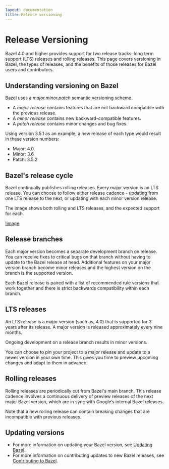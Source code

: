```yaml
---
layout: documentation
title: Release versioning
---
```


# Release Versioning

Bazel 4.0 and higher provides support for two release tracks: long term support
(LTS) releases and rolling releases. This page covers versioning in Bazel, the
types of releases, and the benefits of those releases for Bazel users and
contributors.

## Understanding versioning on Bazel

Bazel uses a _major.minor.patch_ semantic versioning scheme.

* A _major release_ contains features that are not backward compatible with the
  previous release.
* A _minor release_ contains new backward-compatible features.
* A _patch release_ contains minor changes and bug fixes.

Using version 3.5.1 as an example, a new release of each type would result in
these version numbers:

* Major: 4.0
* Minor: 3.6
* Patch: 3.5.2

## Bazel's release cycle

Bazel continually publishes rolling releases. Every major version is an LTS
release. You can choose to follow either release cadence - updating from one
LTS release to the next, or updating with each minor version release.

The image shows both rolling and LTS releases, and the expected support for
each.

[!image](images/roadmap.png)

## Release branches

Each major version becomes a separate development branch on release. You can
receive fixes to critical bugs on that branch without having to update to the
Bazel release at head. Additional features on your major version branch become
minor releases and the highest version on the branch is the supported version.

Each Bazel release is paired with a list of recommended rule versions that work
together and there is strict backwards compatibility within each branch.

## LTS releases

An LTS release is a major version (such as, 4.0) that is supported for 3 years
after its release.
A major version is released approximately every nine months.

Ongoing development on a release branch results in minor versions.

You can choose to pin your project to a major release and update to a newer
version in your own time. This gives you time to preview upcoming changes and
adapt to them in advance.

## Rolling releases

Rolling releases are periodically cut from Bazel's main branch.
This release cadence involves a continuous delivery of preview releases of the
next major Bazel version, which are in sync with Google’s internal Bazel
releases.

Note that a new rolling release can contain breaking changes that are
incompatible with previous releases.

## Updating versions

* For more information on updating your Bazel version, see
  [Updating Bazel](updating-bazel.html).
* For more information on contributing updates to new Bazel releases, see
  [Contributing to Bazel](bazel.build/contributing.html).


